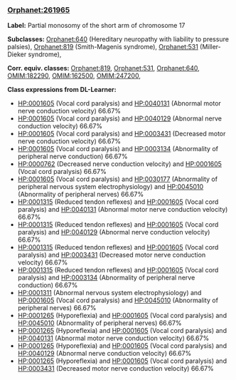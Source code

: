 
### [Orphanet:261965](http://www.orpha.net/ORDO/Orphanet_261965)
**Label:** Partial monosomy of the short arm of chromosome 17

**Subclasses:** [Orphanet:640](http://www.orpha.net/ORDO/Orphanet_640) (Hereditary neuropathy with liability to pressure palsies), [Orphanet:819](http://www.orpha.net/ORDO/Orphanet_819) (Smith-Magenis syndrome), [Orphanet:531](http://www.orpha.net/ORDO/Orphanet_531) (Miller-Dieker syndrome), 

**Corr. equiv. classes:** [Orphanet:819](http://www.orpha.net/ORDO/Orphanet_819), [Orphanet:531](http://www.orpha.net/ORDO/Orphanet_531), [Orphanet:640](http://www.orpha.net/ORDO/Orphanet_640), [OMIM:182290](http://purl.obolibrary.org/obo/OMIM_182290), [OMIM:162500](http://purl.obolibrary.org/obo/OMIM_162500), [OMIM:247200](http://purl.obolibrary.org/obo/OMIM_247200), 

**Class expressions from DL-Learner:**

- [HP:0001605](http://purl.obolibrary.org/obo/HP_0001605) (Vocal cord paralysis) and [HP:0040131](http://purl.obolibrary.org/obo/HP_0040131) (Abnormal motor nerve conduction velocity) 66.67%
- [HP:0001605](http://purl.obolibrary.org/obo/HP_0001605) (Vocal cord paralysis) and [HP:0040129](http://purl.obolibrary.org/obo/HP_0040129) (Abnormal nerve conduction velocity) 66.67%
- [HP:0001605](http://purl.obolibrary.org/obo/HP_0001605) (Vocal cord paralysis) and [HP:0003431](http://purl.obolibrary.org/obo/HP_0003431) (Decreased motor nerve conduction velocity) 66.67%
- [HP:0001605](http://purl.obolibrary.org/obo/HP_0001605) (Vocal cord paralysis) and [HP:0003134](http://purl.obolibrary.org/obo/HP_0003134) (Abnormality of peripheral nerve conduction) 66.67%
- [HP:0000762](http://purl.obolibrary.org/obo/HP_0000762) (Decreased nerve conduction velocity) and [HP:0001605](http://purl.obolibrary.org/obo/HP_0001605) (Vocal cord paralysis) 66.67%
- [HP:0001605](http://purl.obolibrary.org/obo/HP_0001605) (Vocal cord paralysis) and [HP:0030177](http://purl.obolibrary.org/obo/HP_0030177) (Abnormality of peripheral nervous system electrophysiology) and [HP:0045010](http://purl.obolibrary.org/obo/HP_0045010) (Abnormality of peripheral nerves) 66.67%
- [HP:0001315](http://purl.obolibrary.org/obo/HP_0001315) (Reduced tendon reflexes) and [HP:0001605](http://purl.obolibrary.org/obo/HP_0001605) (Vocal cord paralysis) and [HP:0040131](http://purl.obolibrary.org/obo/HP_0040131) (Abnormal motor nerve conduction velocity) 66.67%
- [HP:0001315](http://purl.obolibrary.org/obo/HP_0001315) (Reduced tendon reflexes) and [HP:0001605](http://purl.obolibrary.org/obo/HP_0001605) (Vocal cord paralysis) and [HP:0040129](http://purl.obolibrary.org/obo/HP_0040129) (Abnormal nerve conduction velocity) 66.67%
- [HP:0001315](http://purl.obolibrary.org/obo/HP_0001315) (Reduced tendon reflexes) and [HP:0001605](http://purl.obolibrary.org/obo/HP_0001605) (Vocal cord paralysis) and [HP:0003431](http://purl.obolibrary.org/obo/HP_0003431) (Decreased motor nerve conduction velocity) 66.67%
- [HP:0001315](http://purl.obolibrary.org/obo/HP_0001315) (Reduced tendon reflexes) and [HP:0001605](http://purl.obolibrary.org/obo/HP_0001605) (Vocal cord paralysis) and [HP:0003134](http://purl.obolibrary.org/obo/HP_0003134) (Abnormality of peripheral nerve conduction) 66.67%
- [HP:0001311](http://purl.obolibrary.org/obo/HP_0001311) (Abnormal nervous system electrophysiology) and [HP:0001605](http://purl.obolibrary.org/obo/HP_0001605) (Vocal cord paralysis) and [HP:0045010](http://purl.obolibrary.org/obo/HP_0045010) (Abnormality of peripheral nerves) 66.67%
- [HP:0001265](http://purl.obolibrary.org/obo/HP_0001265) (Hyporeflexia) and [HP:0001605](http://purl.obolibrary.org/obo/HP_0001605) (Vocal cord paralysis) and [HP:0045010](http://purl.obolibrary.org/obo/HP_0045010) (Abnormality of peripheral nerves) 66.67%
- [HP:0001265](http://purl.obolibrary.org/obo/HP_0001265) (Hyporeflexia) and [HP:0001605](http://purl.obolibrary.org/obo/HP_0001605) (Vocal cord paralysis) and [HP:0040131](http://purl.obolibrary.org/obo/HP_0040131) (Abnormal motor nerve conduction velocity) 66.67%
- [HP:0001265](http://purl.obolibrary.org/obo/HP_0001265) (Hyporeflexia) and [HP:0001605](http://purl.obolibrary.org/obo/HP_0001605) (Vocal cord paralysis) and [HP:0040129](http://purl.obolibrary.org/obo/HP_0040129) (Abnormal nerve conduction velocity) 66.67%
- [HP:0001265](http://purl.obolibrary.org/obo/HP_0001265) (Hyporeflexia) and [HP:0001605](http://purl.obolibrary.org/obo/HP_0001605) (Vocal cord paralysis) and [HP:0003431](http://purl.obolibrary.org/obo/HP_0003431) (Decreased motor nerve conduction velocity) 66.67%


